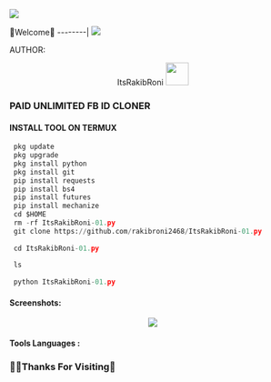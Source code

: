![](https://github.com/U7P4L-IN/U7P4L-IN/blob/main/Python.gif)
 
 
 
Welcome
--------|
![](https://media.tenor.com/iVCiM9W7cvYAAAAd/welcome.gif)
 
 
 
AUTHOR:
   <p align="center">
   ItsRakibRoni <img src="https://media.tenor.com/rePDfDWO3XoAAAAM/hacking.gif" width="40px"></i></b>
   </p> 
 
 
### PAID UNLIMITED FB ID CLONER
 
 
  
#### INSTALL TOOL ON TERMUX
 
```python
 pkg update
 pkg upgrade
 pkg install python
 pkg install git
 pip install requests
 pip install bs4
 pip install futures
 pip install mechanize
 cd $HOME 
 rm -rf ItsRakibRoni-01.py
 git clone https://github.com/rakibroni2468/ItsRakibRoni-01.py
 
 cd ItsRakibRoni-01.py
 
 ls
 
 python ItsRakibRoni-01.py
```
#### Screenshots:
 
<p align="center"><img src="https://github.com/U7P4L-IN/Auto_Cookies/blob/main/IMG_20230507_073712.jpg">
 
 
#### Tools Languages :
 
 
### Thanks For Visiting